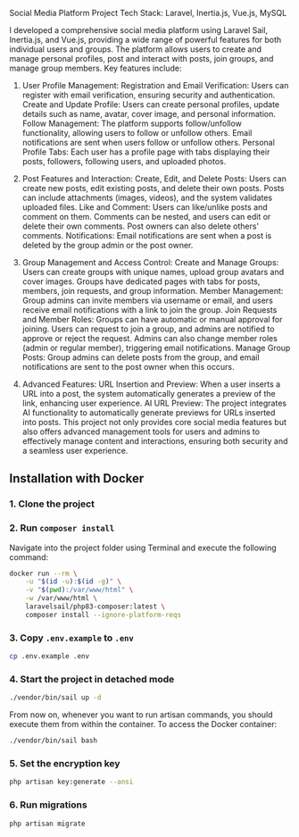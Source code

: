 Social Media Platform Project
Tech Stack: Laravel, Inertia.js, Vue.js, MySQL

I developed a comprehensive social media platform using Laravel Sail, Inertia.js, and Vue.js, providing a wide range of powerful features for both individual users and groups. The platform allows users to create and manage personal profiles, post and interact with posts, join groups, and manage group members. Key features include:

1. User Profile Management:
Registration and Email Verification: Users can register with email verification, ensuring security and authentication.
Create and Update Profile: Users can create personal profiles, update details such as name, avatar, cover image, and personal information.
Follow Management: The platform supports follow/unfollow functionality, allowing users to follow or unfollow others. Email notifications are sent when users follow or unfollow others.
Personal Profile Tabs: Each user has a profile page with tabs displaying their posts, followers, following users, and uploaded photos.

2. Post Features and Interaction:
Create, Edit, and Delete Posts: Users can create new posts, edit existing posts, and delete their own posts. Posts can include attachments (images, videos), and the system validates uploaded files.
Like and Comment: Users can like/unlike posts and comment on them. Comments can be nested, and users can edit or delete their own comments. Post owners can also delete others' comments.
Notifications: Email notifications are sent when a post is deleted by the group admin or the post owner.

3. Group Management and Access Control:
Create and Manage Groups: Users can create groups with unique names, upload group avatars and cover images. Groups have dedicated pages with tabs for posts, members, join requests, and group information.
Member Management: Group admins can invite members via username or email, and users receive email notifications with a link to join the group.
Join Requests and Member Roles: Groups can have automatic or manual approval for joining. Users can request to join a group, and admins are notified to approve or reject the request. Admins can also change member roles (admin or regular member), triggering email notifications.
Manage Group Posts: Group admins can delete posts from the group, and email notifications are sent to the post owner when this occurs.

4. Advanced Features:
URL Insertion and Preview: When a user inserts a URL into a post, the system automatically generates a preview of the link, enhancing user experience.
AI URL Preview: The project integrates AI functionality to automatically generate previews for URLs inserted into posts.
This project not only provides core social media features but also offers advanced management tools for users and admins to effectively manage content and interactions, ensuring both security and a seamless user experience.

## Installation with Docker

### 1. Clone the project

### 2. Run `composer install`
Navigate into the project folder using Terminal and execute the following command:

```bash
docker run --rm \
    -u "$(id -u):$(id -g)" \
    -v "$(pwd):/var/www/html" \
    -w /var/www/html \
    laravelsail/php83-composer:latest \
    composer install --ignore-platform-reqs
```

### 3. Copy `.env.example` to `.env`

```bash
cp .env.example .env
```

### 4. Start the project in detached mode

```bash
./vendor/bin/sail up -d
```

From now on, whenever you want to run artisan commands, you should execute them from within the container. To access the Docker container:
```bash
./vendor/bin/sail bash
```

### 5. Set the encryption key

```bash
php artisan key:generate --ansi
```

### 6. Run migrations

```bash
php artisan migrate
